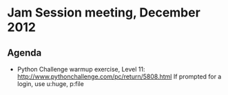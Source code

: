 Jam Session meeting, December 2012
==========================================

Agenda
------
- Python Challenge warmup exercise, Level 11: http://www.pythonchallenge.com/pc/return/5808.html
If prompted for a login, use u:huge, p:file

